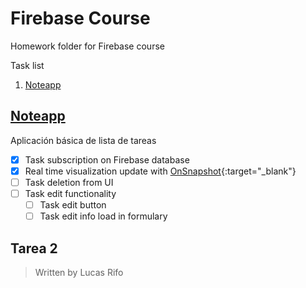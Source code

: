 # Firebase Course
Homework folder for Firebase course

Task list
1. [Noteapp](##Noteapp)

## [Noteapp](/noteapp/)
Aplicación básica de lista de tareas
- [x] Task subscription on Firebase database
- [x] Real time visualization update with [OnSnapshot](https://firebase.google.com/docs/firestore/query-data/listen#web-version-9){:target="_blank"}
- [ ] Task deletion from UI
- [ ] Task edit functionality
  - [ ] Task edit button
  - [ ] Task edit info load in formulary

## Tarea 2


>Written by Lucas Rifo 
